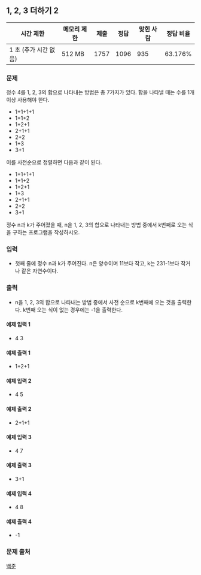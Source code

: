 ## 1, 2, 3 더하기 2
 
|시간 제한|	메모리 제한|	제출|	정답|	맞힌 사람|	정답 비율|
|---|---|---|---|---|---|
|1 초 (추가 시간 없음)|	512 MB|	1757|	1096|	935|	63.176%|

### 문제
정수 4를 1, 2, 3의 합으로 나타내는 방법은 총 7가지가 있다. 합을 나타낼 때는 수를 1개 이상 사용해야 한다.

- 1+1+1+1
- 1+1+2
- 1+2+1
- 2+1+1
- 2+2
- 1+3
- 3+1

이를 사전순으로 정렬하면 다음과 같이 된다.

- 1+1+1+1
- 1+1+2
- 1+2+1
- 1+3
- 2+1+1
- 2+2
- 3+1

정수 n과 k가 주어졌을 때, n을 1, 2, 3의 합으로 나타내는 방법 중에서 k번째로 오는 식을 구하는 프로그램을 작성하시오.

### 입력
- 첫째 줄에 정수 n과 k가 주어진다. n은 양수이며 11보다 작고, k는 231-1보다 작거나 같은 자연수이다.

### 출력
- n을 1, 2, 3의 합으로 나타내는 방법 중에서 사전 순으로 k번째에 오는 것을 출력한다. k번째 오는 식이 없는 경우에는 -1을 출력한다.

#### 예제 입력 1 
- 4 3
#### 예제 출력 1 
- 1+2+1
#### 예제 입력 2 
- 4 5
#### 예제 출력 2 
- 2+1+1
#### 예제 입력 3 
- 4 7
#### 예제 출력 3 
- 3+1
#### 예제 입력 4 
- 4 8
#### 예제 출력 4 
- -1

### 문제 출처
[백준](https://www.acmicpc.net/problem/12101)
